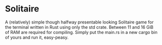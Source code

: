 # Solitaire
A (relatively) simple though halfway presentable looking Solitaire game for the terminal written in Rust using only the std crate. 
Between 11 and 16 GiB of RAM are required for compiling. Simply put the main.rs in a new cargo bin of yours and run it, easy-peasy.
